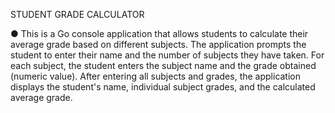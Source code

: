 STUDENT GRADE CALCULATOR

●	This is a Go console application that allows students to calculate their average grade based on different subjects. 
The application prompts the student to enter their name and the number of subjects they have taken. 
For each subject, the student enters the subject name and the grade obtained (numeric value). 
After entering all subjects and grades, the application displays the student's name, individual subject grades, and the calculated average grade.
